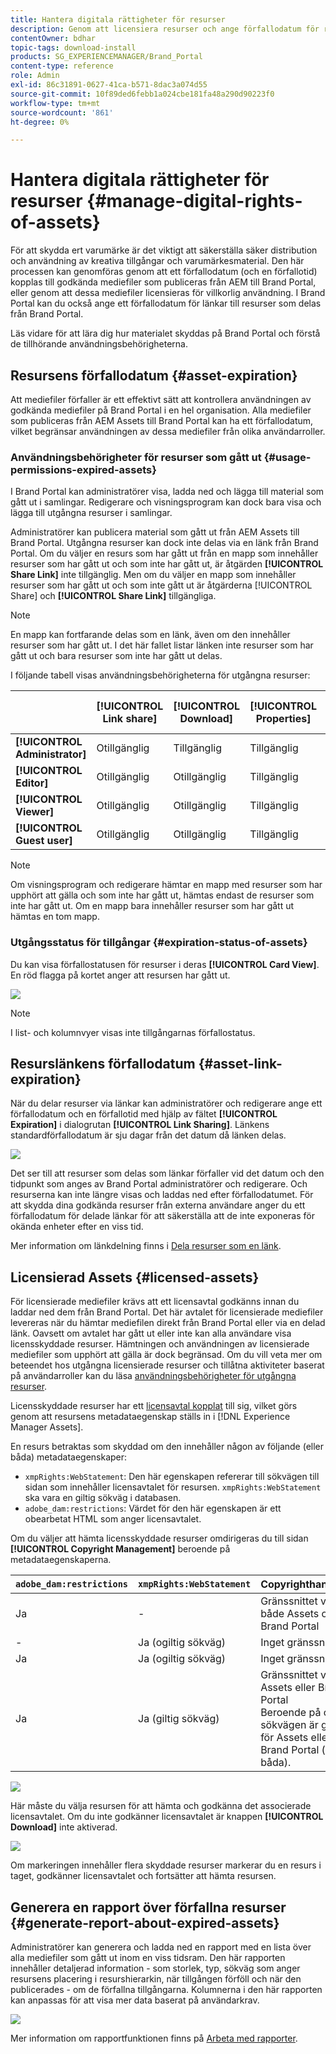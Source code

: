 ```yaml
---
title: Hantera digitala rättigheter för resurser
description: Genom att licensiera resurser och ange förfallodatum för resurser och delade länkar kan du kontrollera användningen av dessa resurser och skydda dem.
contentOwner: bdhar
topic-tags: download-install
products: SG_EXPERIENCEMANAGER/Brand_Portal
content-type: reference
role: Admin
exl-id: 86c31891-0627-41ca-b571-8dac3a074d55
source-git-commit: 10f89ded6febb1a024cbe181fa48a290d90223f0
workflow-type: tm+mt
source-wordcount: '861'
ht-degree: 0%

---
```


# Hantera digitala rättigheter för resurser {#manage-digital-rights-of-assets}

För att skydda ert varumärke är det viktigt att säkerställa säker distribution och användning av kreativa tillgångar och varumärkesmaterial. Den här processen kan genomföras genom att ett förfallodatum (och en förfallotid) kopplas till godkända mediefiler som publiceras från AEM till Brand Portal, eller genom att dessa mediefiler licensieras för villkorlig användning. I Brand Portal kan du också ange ett förfallodatum för länkar till resurser som delas från Brand Portal.

Läs vidare för att lära dig hur materialet skyddas på Brand Portal och förstå de tillhörande användningsbehörigheterna.

## Resursens förfallodatum {#asset-expiration}

Att mediefiler förfaller är ett effektivt sätt att kontrollera användningen av godkända mediefiler på Brand Portal i en hel organisation. Alla mediefiler som publiceras från AEM Assets till Brand Portal kan ha ett förfallodatum, vilket begränsar användningen av dessa mediefiler från olika användarroller.

### Användningsbehörigheter för resurser som gått ut {#usage-permissions-expired-assets}

I Brand Portal kan administratörer visa, ladda ned och lägga till material som gått ut i samlingar. Redigerare och visningsprogram kan dock bara visa och lägga till utgångna resurser i samlingar.

Administratörer kan publicera material som gått ut från AEM Assets till Brand Portal. Utgångna resurser kan dock inte delas via en länk från Brand Portal. Om du väljer en resurs som har gått ut från en mapp som innehåller resurser som har gått ut och som inte har gått ut, är åtgärden **[!UICONTROL Share Link]** inte tillgänglig. Men om du väljer en mapp som innehåller resurser som har gått ut och som inte gått ut är åtgärderna [!UICONTROL Share] och **[!UICONTROL Share Link]** tillgängliga.

>[!NOTE]
>
>En mapp kan fortfarande delas som en länk, även om den innehåller resurser som har gått ut. I det här fallet listar länken inte resurser som har gått ut och bara resurser som inte har gått ut delas.

I följande tabell visas användningsbehörigheterna för utgångna resurser:

|   | **[!UICONTROL Link share]** | **[!UICONTROL Download]** | **[!UICONTROL Properties]** | **[!UICONTROL Add to collection]** | **[!UICONTROL Delete]** |
|---|---|---|---|---|---|
| **[!UICONTROL Administrator]** | Otillgänglig | Tillgänglig | Tillgänglig | Tillgänglig | Tillgänglig |
| **[!UICONTROL Editor]** | Otillgänglig | Otillgänglig | Tillgänglig | Tillgänglig | Otillgänglig |
| **[!UICONTROL Viewer]** | Otillgänglig | Otillgänglig | Tillgänglig | Tillgänglig | Otillgänglig |
| **[!UICONTROL Guest user]** | Otillgänglig | Otillgänglig | Tillgänglig | Tillgänglig | Otillgänglig |

>[!NOTE]
>
>Om visningsprogram och redigerare hämtar en mapp med resurser som har upphört att gälla och som inte har gått ut, hämtas endast de resurser som inte har gått ut. Om en mapp bara innehåller resurser som har gått ut hämtas en tom mapp.

### Utgångsstatus för tillgångar {#expiration-status-of-assets}

Du kan visa förfallostatusen för resurser i deras **[!UICONTROL Card View]**. En röd flagga på kortet anger att resursen har gått ut.

![](assets/expired_assets_cardview.png)

>[!NOTE]
>
>I list- och kolumnvyer visas inte tillgångarnas förfallostatus.

## Resurslänkens förfallodatum {#asset-link-expiration}

När du delar resurser via länkar kan administratörer och redigerare ange ett förfallodatum och en förfallotid med hjälp av fältet **[!UICONTROL Expiration]** i dialogrutan **[!UICONTROL Link Sharing]**. Länkens standardförfallodatum är sju dagar från det datum då länken delas.

![](assets/asset-link-sharing.png)

Det ser till att resurser som delas som länkar förfaller vid det datum och den tidpunkt som anges av Brand Portal administratörer och redigerare. Och resurserna kan inte längre visas och laddas ned efter förfallodatumet. För att skydda dina godkända resurser från externa användare anger du ett förfallodatum för delade länkar för att säkerställa att de inte exponeras för okända enheter efter en viss tid.

Mer information om länkdelning finns i [Dela resurser som en länk](../using/brand-portal-link-share.md).

## Licensierad Assets {#licensed-assets}

För licensierade mediefiler krävs att ett licensavtal godkänns innan du laddar ned dem från Brand Portal. Det här avtalet för licensierade mediefiler levereras när du hämtar mediefilen direkt från Brand Portal eller via en delad länk. Oavsett om avtalet har gått ut eller inte kan alla användare visa licensskyddade resurser. Hämtningen och användningen av licensierade mediefiler som upphört att gälla är dock begränsad. Om du vill veta mer om beteendet hos utgångna licensierade resurser och tillåtna aktiviteter baserat på användarroller kan du läsa [användningsbehörigheter för utgångna resurser](../using/manage-digital-rights-of-assets.md#usage-permissions-expired-assets).

Licensskyddade resurser har ett [licensavtal kopplat](https://experienceleague.adobe.com/sv/docs/experience-manager-65/content/assets/administer/drm) till sig, vilket görs genom att resursens metadataegenskap ställs in i [!DNL Experience Manager Assets].

En resurs betraktas som skyddad om den innehåller någon av följande (eller båda) metadataegenskaper:

* `xmpRights:WebStatement`: Den här egenskapen refererar till sökvägen till sidan som innehåller licensavtalet för resursen. `xmpRights:WebStatement` ska vara en giltig sökväg i databasen.
* `adobe_dam:restrictions`: Värdet för den här egenskapen är ett obearbetat HTML som anger licensavtalet.


Om du väljer att hämta licensskyddade resurser omdirigeras du till sidan **[!UICONTROL Copyright Management]** beroende på metadataegenskaperna.

| `adobe_dam:restrictions` | `xmpRights:WebStatement` | Copyrighthantering |
| --- | --- | --- |
| Ja | - | Gränssnittet visas i både Assets och Brand Portal |
| - | Ja (ogiltig sökväg) | Inget gränssnitt |
| Ja | Ja (ogiltig sökväg) | Inget gränssnitt |
| Ja | Ja (giltig sökväg) | Gränssnittet visas i Assets eller Brand Portal</br>Beroende på om sökvägen är giltig för Assets eller Brand Portal (eller båda). |

![](assets/asset-copyright-mgmt.png)

Här måste du välja resursen för att hämta och godkänna det associerade licensavtalet. Om du inte godkänner licensavtalet är knappen **[!UICONTROL Download]** inte aktiverad.

![](assets/licensed-asset-download-2.png)

Om markeringen innehåller flera skyddade resurser markerar du en resurs i taget, godkänner licensavtalet och fortsätter att hämta resursen.

## Generera en rapport över förfallna resurser {#generate-report-about-expired-assets}

Administratörer kan generera och ladda ned en rapport med en lista över alla mediefiler som gått ut inom en viss tidsram. Den här rapporten innehåller detaljerad information - som storlek, typ, sökväg som anger resursens placering i resurshierarkin, när tillgången förföll och när den publicerades - om de förfallna tillgångarna. Kolumnerna i den här rapporten kan anpassas för att visa mer data baserat på användarkrav.

![](assets/assets-expired.png)

Mer information om rapportfunktionen finns på [Arbeta med rapporter](../using/brand-portal-reports.md#work-with-reports).
